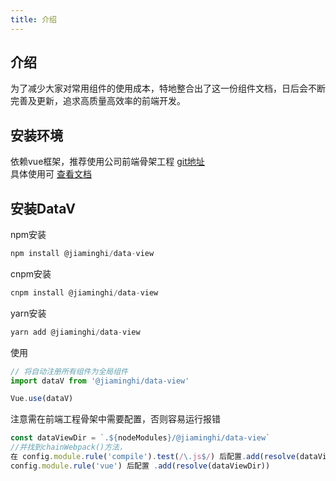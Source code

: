 ```yaml
---
title: 介绍
---
```

## 介绍
为了减少大家对常用组件的使用成本，特地整合出了这一份组件文档，日后会不断完善及更新，追求高质量高效率的前端开发。
## 安装环境
依赖vue框架，推荐使用公司前端骨架工程 <a href="http://192.168.0.66/frontGroup/single/xjj-single-pro" target="_blank">git地址</a><br/>
具体使用可 <a href="http://192.168.0.96:2023/frontend/vue/#工程骨架">查看文档</a>
## 安装DataV
npm安装
```js
npm install @jiaminghi/data-view
```
cnpm安装
```js
cnpm install @jiaminghi/data-view
```
yarn安装
```js
yarn add @jiaminghi/data-view
```
使用
```js
// 将自动注册所有组件为全局组件
import dataV from '@jiaminghi/data-view'

Vue.use(dataV)
```
注意需在前端工程骨架中需要配置，否则容易运行报错
```js
const dataViewDir = `.${nodeModules}/@jiaminghi/data-view`
//并找到chainWebpack()方法，
在 config.module.rule('compile').test(/\.js$/) 后配置.add(resolve(dataViewDir))
config.module.rule('vue') 后配置 .add(resolve(dataViewDir))
```
